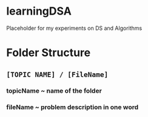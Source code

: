 # learningDSA
Placeholder for my experiments on DS and Algorithms


# Folder Structure
## `[TOPIC NAME] / [FileName]`

### topicName ~ name of the folder
### fileName ~ problem description in one word
